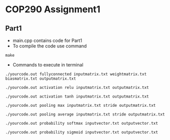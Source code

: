# COP290 Assignment1 

## Part1

- main.cpp contains code for Part1
- To compile the code use command

```
make 

```

- Commands to execute in terminal 

```
./yourcode.out fullyconnected inputmatrix.txt weightmatrix.txt biasmatrix.txt outputmatrix.txt

```
```
./yourcode.out activation relu inputmatrix.txt outputmatrix.txt

```
```
./yourcode.out activation tanh inputmatrix.txt outputmatrix.txt

```
```
./yourcode.out pooling max inputmatrix.txt stride outputmatrix.txt

```
```
./yourcode.out pooling average inputmatrix.txt stride outputmatrix.txt

```
```
./yourcode.out probability softmax inputvector.txt outputvector.txt

```
```
./yourcode.out probability sigmoid inputvector.txt outputvector.txt

```
